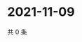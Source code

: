 # 2021-11-09

共 0 条

<!-- BEGIN WEIBO -->
<!-- 最后更新时间 Tue Nov 09 2021 12:00:48 GMT+0800 (China Standard Time) -->

<!-- END WEIBO -->
